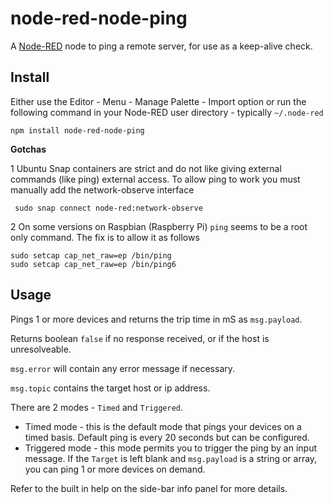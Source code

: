 node-red-node-ping
==================

A <a href="http://nodered.org" target="_new">Node-RED</a> node to ping a
remote server, for use as a keep-alive check.

Install
-------

Either use the Editor - Menu - Manage Palette - Import option or run the following command in your Node-RED user directory - typically `~/.node-red`

    npm install node-red-node-ping


**Gotchas**

 1 Ubuntu Snap containers are strict and do not like giving external commands (like ping) external access. To allow ping to work you must manually add the network-observe interface

     sudo snap connect node-red:network-observe

 2 On some versions on Raspbian (Raspberry Pi) `ping` seems to be a root only command.
The fix is to allow it as follows

    sudo setcap cap_net_raw=ep /bin/ping
    sudo setcap cap_net_raw=ep /bin/ping6

Usage
-----

Pings 1 or more devices and returns the trip time in mS as `msg.payload`.

Returns boolean `false` if no response received, or if the host is unresolveable.

`msg.error` will contain any error message if necessary.

`msg.topic` contains the target host or ip address.

There are 2 modes - `Timed` and `Triggered`.

* Timed mode - this is the default mode that pings your devices on a timed basis. Default ping is every 20 seconds but can be configured.
* Triggered mode - this mode permits you to trigger the ping by an input message. If the `Target` is left blank and `msg.payload` is a string or array, you can ping 1 or more devices on demand.

Refer to the built in help on the side-bar info panel for more details.
